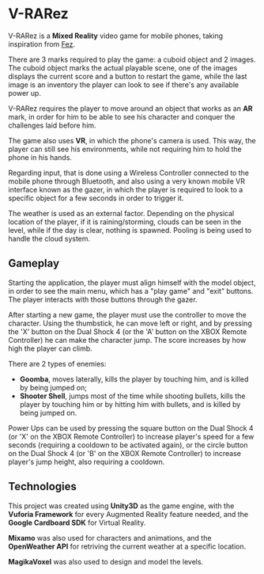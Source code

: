 # V-RARez

V-RARez is a **Mixed Reality** video game for mobile phones, taking inspiration from [Fez](http://fezgame.com/).

There are 3 marks required to play the game: a cuboid object and 2 images. The cuboid object marks the actual playable scene, one of the images displays the current score and a button to restart the game, while the last image is an inventory the player can look to see if there's any available power up.

V-RARez requires the player to move around an object that works as an **AR** mark, in order for him to be able to see his character and conquer the challenges laid before him.

The game also uses **VR**, in which the phone's camera is used. This way, the player can still see his environments, while not requiring him to hold the phone in his hands.

Regarding input, that is done using a Wireless Controller connected to the mobile phone through Bluetooth, and also using a very known mobile VR interface known as the gazer, in which the player is required to look to a specific object for a few seconds in order to trigger it.

The weather is used as an external factor. Depending on the physical location of the player, if it is raining/storming, clouds can be seen in the level, while if the day is clear, nothing is spawned. Pooling is being used to handle the cloud system.

## Gameplay
Starting the application, the player must align himself with the model object, in order to see the main menu, which has a "play game" and "exit" buttons. The player interacts with those buttons through the gazer.

After starting a new game, the player must use the controller to move the character. Using the thumbstick, he can move left or right, and by pressing the 'X' button on the Dual Shock 4 (or the 'A' button on the XBOX Remote Controller) he can make the character jump. The score increases by how high the player can climb.

There are 2 types of enemies:
* **Goomba**, moves laterally, kills the player by touching him, and is killed by being jumped on;
* **Shooter Shell**, jumps most of the time while shooting bullets, kills the player by touching him or by hitting him with bullets, and is killed by being jumped on.

Power Ups can be used by pressing the square button on the Dual Shock 4 (or 'X' on the XBOX Remote Controller) to increase player's speed for a few seconds (requiring a cooldown to be activated again), or the circle button on the Dual Shock 4 (or 'B' on the XBOX Remote Controller) to increase player's jump height, also requiring a cooldown.

## Technologies
This project was created using **Unity3D** as the game engine, with the **Vuforia Framework** for every Augmented Reality feature needed, and the **Google Cardboard SDK** for Virtual Reality.

**Mixamo** was also used for characters and animations, and the **OpenWeather API** for retriving the current weather at a specific location. 

**MagikaVoxel** was also used to design and model the levels.
